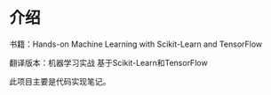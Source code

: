 # 介绍

书籍：Hands-on Machine Learning with Scikit-Learn and TensorFlow

翻译版本：机器学习实战 基于Scikit-Learn和TensorFlow

此项目主要是代码实现笔记。

